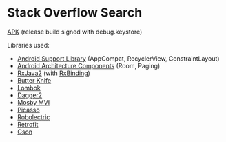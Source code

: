 # Stack Overflow Search

[APK](https://github.com/dzielins42/stack-overflow-search/raw/master/APK.apk) (release build signed with debug.keystore)

Libraries used:
- [Android Support Library](https://developer.android.com/topic/libraries/support-library/) (AppCompat, RecyclerView, ConstraintLayout)
- [Android Architecture Components](https://developer.android.com/topic/libraries/architecture/) (Room, Paging)
- [RxJava2](https://github.com/ReactiveX/RxJava) (with [RxBinding](https://github.com/JakeWharton/RxBinding))
- [Butter Knife](https://github.com/JakeWharton/butterknife)
- [Lombok](https://projectlombok.org/)
- [Dagger2](https://github.com/google/dagger)
- [Mosby MVI](https://github.com/sockeqwe/mosby)
- [Picasso](https://github.com/square/picasso)
- [Robolectric](http://robolectric.org/)
- [Retrofit](https://github.com/square/retrofit)
- [Gson](https://github.com/google/gson)
